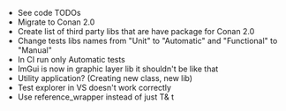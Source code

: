 - See code TODOs
- Migrate to Conan 2.0
- Create list of third party libs that are have package for Conan 2.0
- Change tests libs names from "Unit" to "Automatic" and "Functional" to "Manual"
- In CI run only Automatic tests
- ImGui is now in graphic layer lib it shouldn't be like that
- Utility application? (Creating new class, new lib)
- Test explorer in VS doesn't work correctly
- Use reference_wrapper instead of just T& t